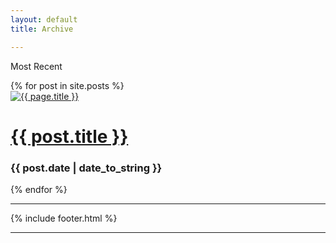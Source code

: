 ```yaml
---
layout: default
title: Archive

---
```

Most Recent
<div class="container">
<div class="row ">
    {% for post in site.posts %}
    <div class="post">
      <a href="{{ post.url }}">
	<img src="/images/{{ post.image.teaser }}"  class="img-responsive" alt="{{ page.title }}" itemprop="image">
      </a>
    <h1 class="post-title">
      <a href="{{ post.url }}">
        {{ post.title }}
      </a>
    </h1></a>
<h3>{{ post.date | date_to_string }}</small></h3>
    </article>
  {% endfor %}

<hr>
    {% include footer.html %}
<hr>
</div>
</div>
